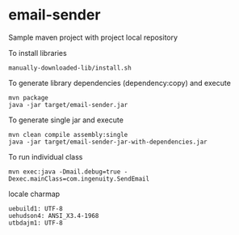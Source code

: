 # email-sender

Sample maven project with project local repository

To install libraries

    manually-downloaded-lib/install.sh

To generate library dependencies (dependency:copy) and execute

    mvn package
    java -jar target/email-sender.jar
    

To generate single jar and execute

    mvn clean compile assembly:single
    java -jar target/email-sender-jar-with-dependencies.jar


To run individual class

    mvn exec:java -Dmail.debug=true -Dexec.mainClass=com.ingenuity.SendEmail

locale charmap

    uebuild1: UTF-8
    uehudson4: ANSI_X3.4-1968
    utbdajm1: UTF-8
